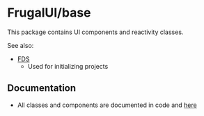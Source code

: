 # FrugalUI/base

This package contains UI components and reactivity classes.

See also: 
- [FDS](https://github.com/frugal-ui/FDS)
    - Used for initializing projects

Documentation
---
- All classes and components are documented in code and [here](https://frugal-ui.onrender.com/)
